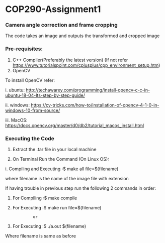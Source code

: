# COP290-Assignment1

### Camera angle correction and frame cropping

The code takes an image and outputs the transformed and cropped image

### Pre-requisites:
1) C++ Compiler(Preferably the latest version) (If not refer https://www.tutorialspoint.com/cplusplus/cpp_environment_setup.htm)
2) OpenCV

To install OpenCV refer:

i. ubuntu: http://techawarey.com/programming/install-opencv-c-c-in-ubuntu-18-04-lts-step-by-step-guide/

ii. windows: https://cv-tricks.com/how-to/installation-of-opencv-4-1-0-in-windows-10-from-source/

iii. MacOS: https://docs.opencv.org/master/d0/db2/tutorial_macos_install.html

### Executing the Code

1) Extract the .tar file in your local machine

2) On Terminal Run the Command (On Linux OS):

i. Compiling and Executing :$ make all file=$(filename)

where filename is the name of the image file with extension

If having trouble in previous step run the following 2 commands in order:

1) For Compiling :$ make compile

2) For Executing :$ make run file=$(filename) 

				or
2) For Executing :$ ./a.out $(filename)

Where filename is same as before
